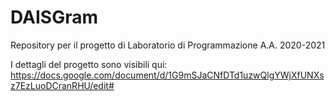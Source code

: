 # DAISGram
Repository per il progetto di Laboratorio di Programmazione A.A. 2020-2021

I dettagli del progetto sono visibili qui:
https://docs.google.com/document/d/1G9mSJaCNfDTd1uzwQlgYWjXfUNXsz7EzLuoDCranRHU/edit#
